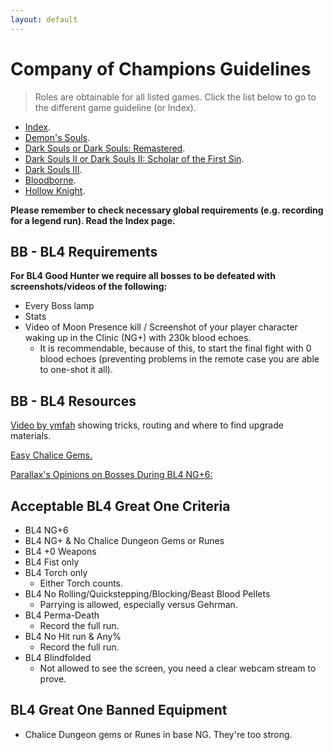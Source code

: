 ```yaml
---
layout: default
---
```


# Company of Champions Guidelines
> Roles are obtainable for all listed games. Click the list below to go to the different game guideline (or Index).

 * [Index](./index.html).
 * [Demon's Souls](./des.html).
 * [Dark Souls or Dark Souls: Remastered](./ds1.html).
 * [Dark Souls II or Dark Souls II: Scholar of the First Sin](./ds2.html).
 * [Dark Souls III](./ds3.html).
 * [Bloodborne](./bb.html).
 * [Hollow Knight](./hollowknight.html).

**Please remember to check necessary global requirements (e.g. recording for a legend run). Read the Index page.**

## BB - BL4 Requirements

**For BL4 Good Hunter we require all bosses to be defeated with screenshots/videos of the following:**

* Every Boss lamp
* Stats
* Video of Moon Presence kill / Screenshot of your player character waking up in the Clinic (NG+) with 230k blood echoes.
  - It is recommendable, because of this, to start the final fight with 0 blood echoes (preventing problems in the remote case you are able to one-shot it all).

## BB - BL4 Resources

[Video by ymfah](https://www.youtube.com/watch?v=AzFks3VhU3A) showing tricks, routing and where to find upgrade materials.

[Easy Chalice Gems.](https://drive.google.com/file/d/1ffQccio5iZzxVDJxdCoSKO4FfMqhSmOo/view)

[Parallax's Opinions on Bosses During BL4 NG+6:](https://www.reddit.com/r/bloodborne/comments/6xw068/every_boss_in_the_game_beaten_at_level_4_in_new/)

## Acceptable BL4 Great One Criteria

- BL4 NG+6
- BL4 NG+ & No Chalice Dungeon Gems or Runes
- BL4 +0 Weapons
- BL4 Fist only
- BL4 Torch only
  - Either Torch counts.
- BL4 No Rolling/Quickstepping/Blocking/Beast Blood Pellets
  - Parrying is allowed, especially versus Gehrman.
- BL4 Perma-Death
  - Record the full run.
- BL4 No Hit run & Any%
  - Record the full run.
- BL4 Blindfolded
  -  Not allowed to see the screen, you need a clear webcam stream to prove.
 
## BL4 Great One Banned Equipment

* Chalice Dungeon gems or Runes in base NG. They're too strong.

